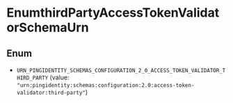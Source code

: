 

# EnumthirdPartyAccessTokenValidatorSchemaUrn

## Enum


* `URN_PINGIDENTITY_SCHEMAS_CONFIGURATION_2_0_ACCESS_TOKEN_VALIDATOR_THIRD_PARTY` (value: `"urn:pingidentity:schemas:configuration:2.0:access-token-validator:third-party"`)




